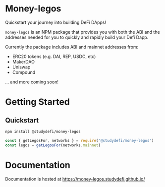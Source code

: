 # Money-legos

Quickstart your journey into building DeFi DApps!

`money-legos` is an NPM package that provides you with both the ABI and the addresses needed for you to quickly and rapidly build your Defi Dapp.

Currently the package includes ABI and mainnet addresses from:
- ERC20 tokens (e.g. DAI, REP, USDC, etc)
- MakerDAO
- Uniswap
- Compound

... and more coming soon!

# Getting Started

## Quickstart
```bash
npm install @studydefi/money-legos
```

```javascript
const { getLegosFor, networks } = require('@studydefi/money-legos')
const legos = getLegosFor(networks.mainnet)
```

# Documentation
Documentation is hosted at https://money-legos.studydefi.github.io/